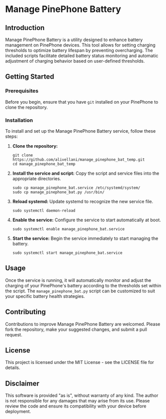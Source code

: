 # Manage PinePhone Battery

## Introduction
Manage PinePhone Battery is a utility designed to enhance battery management on PinePhone devices. This tool allows for setting charging thresholds to optimize battery lifespan by preventing overcharging. The included scripts facilitate detailed battery status monitoring and automatic adjustment of charging behavior based on user-defined thresholds.

## Getting Started

### Prerequisites
Before you begin, ensure that you have `git` installed on your PinePhone to clone the repository.

### Installation
To install and set up the Manage PinePhone Battery service, follow these steps:

1. **Clone the repository:**
   ```
   git clone https://github.com/alivellani/manage_pinephone_bat_temp.git
   cd manage_pinephone_bat_temp
   ```

2. **Install the service and script:**
   Copy the script and service files into the appropriate directories.
   ```
   sudo cp manage_pinephone_bat.service /etc/systemd/system/
   sudo cp manage_pinephone_bat.py /usr/bin/
   ```

3. **Reload systemd:**
   Update systemd to recognize the new service file.
   ```
   sudo systemctl daemon-reload
   ```

4. **Enable the service:**
   Configure the service to start automatically at boot.
   ```
   sudo systemctl enable manage_pinephone_bat.service
   ```

5. **Start the service:**
   Begin the service immediately to start managing the battery.
   ```
   sudo systemctl start manage_pinephone_bat.service
   ```

## Usage
Once the service is running, it will automatically monitor and adjust the charging of your PinePhone's battery according to the thresholds set within the script. The `manage_pinephone_bat.py` script can be customized to suit your specific battery health strategies.

## Contributing
Contributions to improve Manage PinePhone Battery are welcomed. Please fork the repository, make your suggested changes, and submit a pull request.

## License
This project is licensed under the MIT License - see the LICENSE file for details.

## Disclaimer
This software is provided "as is", without warranty of any kind. The author is not responsible for any damages that may arise from its use. Please review the code and ensure its compatibility with your device before deployment.

